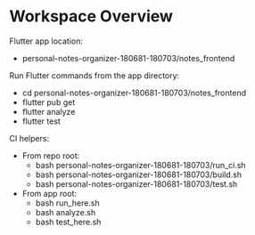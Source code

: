 # Workspace Overview

Flutter app location:
- personal-notes-organizer-180681-180703/notes_frontend

Run Flutter commands from the app directory:
- cd personal-notes-organizer-180681-180703/notes_frontend
- flutter pub get
- flutter analyze
- flutter test

CI helpers:
- From repo root:
  - bash personal-notes-organizer-180681-180703/run_ci.sh
  - bash personal-notes-organizer-180681-180703/build.sh
  - bash personal-notes-organizer-180681-180703/test.sh
- From app root:
  - bash run_here.sh
  - bash analyze.sh
  - bash test_here.sh
